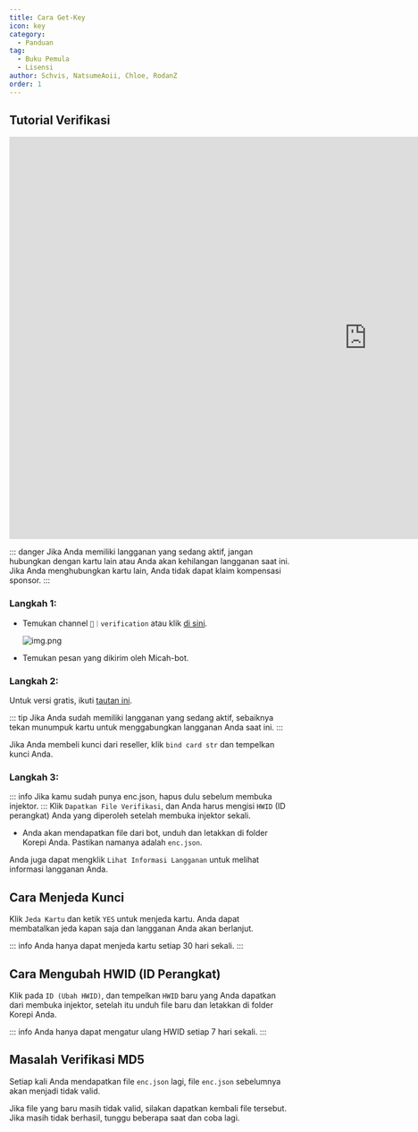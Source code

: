 ```yaml
---
title: Cara Get-Key
icon: key
category:
  - Panduan
tag:
  - Buku Pemula
  - Lisensi
author: Schvis, NatsumeAoii, Chloe, RodanZ
order: 1
---
```


## Tutorial Verifikasi

<div class="iframe-container"><iframe width="1280" height="720" src="https://www.youtube.com/embed/x_fIDmyQJiI" title="How to use Pertamax" frameborder="0" allow="accelerometer; autoplay; clipboard-write; encrypted-media; gyroscope; picture-in-picture; web-share" referrerpolicy="strict-origin-when-cross-origin" allowfullscreen></iframe></div>

::: danger Jika Anda memiliki langganan yang sedang aktif, jangan hubungkan dengan kartu lain atau Anda akan kehilangan langganan saat ini. Jika Anda menghubungkan kartu lain, Anda tidak dapat klaim kompensasi sponsor.
:::

### Langkah 1:
- Temukan channel `🔐｜verification` atau klik [di sini](https://discord.com/channels/1069057220802781265/1203687333107335198).

  ![img.png](/assets/images/docs/202402/verify-1.png)
- Temukan pesan yang dikirim oleh Micah-bot.

### Langkah 2:
Untuk versi gratis, ikuti [tautan ini](free.md).

::: tip Jika Anda sudah memiliki langganan yang sedang aktif, sebaiknya tekan munumpuk kartu untuk menggabungkan langganan Anda saat ini.
:::

Jika Anda membeli kunci dari reseller, klik `bind card str` dan tempelkan kunci Anda.

### Langkah 3:
::: info Jika kamu sudah punya enc.json, hapus dulu sebelum membuka injektor.
:::
Klik `Dapatkan File Verifikasi`, dan Anda harus mengisi `HWID` (ID perangkat) Anda yang diperoleh setelah membuka injektor sekali.
- Anda akan mendapatkan file dari bot, unduh dan letakkan di folder Korepi Anda. Pastikan namanya adalah `enc.json`.

Anda juga dapat mengklik `Lihat Informasi Langganan` untuk melihat informasi langganan Anda.

## Cara Menjeda Kunci

Klik `Jeda Kartu` dan ketik `YES` untuk menjeda kartu. Anda dapat membatalkan jeda kapan saja dan langganan Anda akan berlanjut.

::: info Anda hanya dapat menjeda kartu setiap 30 hari sekali.
:::

## Cara Mengubah HWID (ID Perangkat)

Klik pada `ID (Ubah HWID)`, dan tempelkan `HWID` baru yang Anda dapatkan dari membuka injektor, setelah itu unduh file baru dan letakkan di folder Korepi Anda.

::: info Anda hanya dapat mengatur ulang HWID setiap 7 hari sekali.
:::

## Masalah Verifikasi MD5
Setiap kali Anda mendapatkan file `enc.json` lagi, file `enc.json` sebelumnya akan menjadi tidak valid.

Jika file yang baru masih tidak valid, silakan dapatkan kembali file tersebut. Jika masih tidak berhasil, tunggu beberapa saat dan coba lagi.